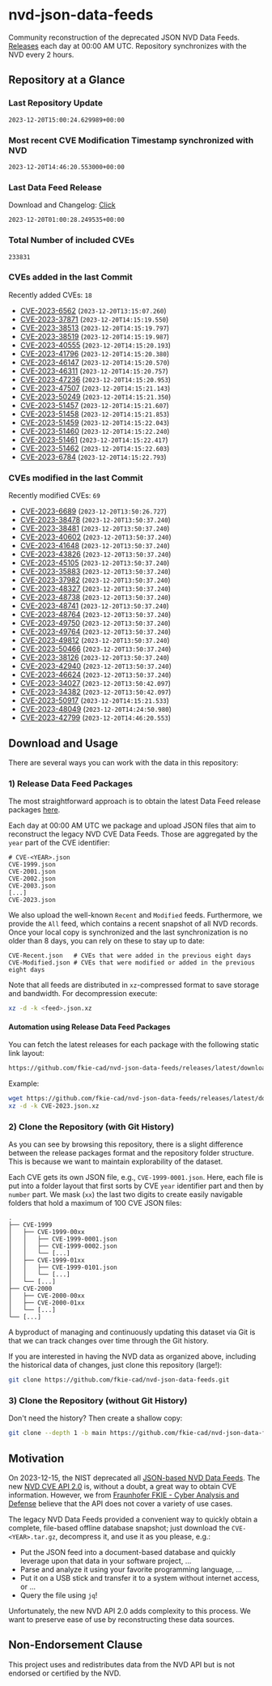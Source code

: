 # nvd-json-data-feeds

Community reconstruction of the deprecated JSON NVD Data Feeds. 
[Releases](https://github.com/fkie-cad/nvd-json-data-feeds/releases/latest) each day at 00:00 AM UTC.
Repository synchronizes with the NVD every 2 hours.

## Repository at a Glance

### Last Repository Update

```plain
2023-12-20T15:00:24.629989+00:00
```

### Most recent CVE Modification Timestamp synchronized with NVD

```plain
2023-12-20T14:46:20.553000+00:00
```

### Last Data Feed Release

Download and Changelog: [Click](https://github.com/fkie-cad/nvd-json-data-feeds/releases/latest)

```plain
2023-12-20T01:00:28.249535+00:00
```

### Total Number of included CVEs

```plain
233831
```

### CVEs added in the last Commit

Recently added CVEs: `18`

* [CVE-2023-6562](CVE-2023/CVE-2023-65xx/CVE-2023-6562.json) (`2023-12-20T13:15:07.260`)
* [CVE-2023-37871](CVE-2023/CVE-2023-378xx/CVE-2023-37871.json) (`2023-12-20T14:15:19.550`)
* [CVE-2023-38513](CVE-2023/CVE-2023-385xx/CVE-2023-38513.json) (`2023-12-20T14:15:19.797`)
* [CVE-2023-38519](CVE-2023/CVE-2023-385xx/CVE-2023-38519.json) (`2023-12-20T14:15:19.987`)
* [CVE-2023-40555](CVE-2023/CVE-2023-405xx/CVE-2023-40555.json) (`2023-12-20T14:15:20.193`)
* [CVE-2023-41796](CVE-2023/CVE-2023-417xx/CVE-2023-41796.json) (`2023-12-20T14:15:20.380`)
* [CVE-2023-46147](CVE-2023/CVE-2023-461xx/CVE-2023-46147.json) (`2023-12-20T14:15:20.570`)
* [CVE-2023-46311](CVE-2023/CVE-2023-463xx/CVE-2023-46311.json) (`2023-12-20T14:15:20.757`)
* [CVE-2023-47236](CVE-2023/CVE-2023-472xx/CVE-2023-47236.json) (`2023-12-20T14:15:20.953`)
* [CVE-2023-47507](CVE-2023/CVE-2023-475xx/CVE-2023-47507.json) (`2023-12-20T14:15:21.143`)
* [CVE-2023-50249](CVE-2023/CVE-2023-502xx/CVE-2023-50249.json) (`2023-12-20T14:15:21.350`)
* [CVE-2023-51457](CVE-2023/CVE-2023-514xx/CVE-2023-51457.json) (`2023-12-20T14:15:21.607`)
* [CVE-2023-51458](CVE-2023/CVE-2023-514xx/CVE-2023-51458.json) (`2023-12-20T14:15:21.853`)
* [CVE-2023-51459](CVE-2023/CVE-2023-514xx/CVE-2023-51459.json) (`2023-12-20T14:15:22.043`)
* [CVE-2023-51460](CVE-2023/CVE-2023-514xx/CVE-2023-51460.json) (`2023-12-20T14:15:22.240`)
* [CVE-2023-51461](CVE-2023/CVE-2023-514xx/CVE-2023-51461.json) (`2023-12-20T14:15:22.417`)
* [CVE-2023-51462](CVE-2023/CVE-2023-514xx/CVE-2023-51462.json) (`2023-12-20T14:15:22.603`)
* [CVE-2023-6784](CVE-2023/CVE-2023-67xx/CVE-2023-6784.json) (`2023-12-20T14:15:22.793`)


### CVEs modified in the last Commit

Recently modified CVEs: `69`

* [CVE-2023-6689](CVE-2023/CVE-2023-66xx/CVE-2023-6689.json) (`2023-12-20T13:50:26.727`)
* [CVE-2023-38478](CVE-2023/CVE-2023-384xx/CVE-2023-38478.json) (`2023-12-20T13:50:37.240`)
* [CVE-2023-38481](CVE-2023/CVE-2023-384xx/CVE-2023-38481.json) (`2023-12-20T13:50:37.240`)
* [CVE-2023-40602](CVE-2023/CVE-2023-406xx/CVE-2023-40602.json) (`2023-12-20T13:50:37.240`)
* [CVE-2023-41648](CVE-2023/CVE-2023-416xx/CVE-2023-41648.json) (`2023-12-20T13:50:37.240`)
* [CVE-2023-43826](CVE-2023/CVE-2023-438xx/CVE-2023-43826.json) (`2023-12-20T13:50:37.240`)
* [CVE-2023-45105](CVE-2023/CVE-2023-451xx/CVE-2023-45105.json) (`2023-12-20T13:50:37.240`)
* [CVE-2023-35883](CVE-2023/CVE-2023-358xx/CVE-2023-35883.json) (`2023-12-20T13:50:37.240`)
* [CVE-2023-37982](CVE-2023/CVE-2023-379xx/CVE-2023-37982.json) (`2023-12-20T13:50:37.240`)
* [CVE-2023-48327](CVE-2023/CVE-2023-483xx/CVE-2023-48327.json) (`2023-12-20T13:50:37.240`)
* [CVE-2023-48738](CVE-2023/CVE-2023-487xx/CVE-2023-48738.json) (`2023-12-20T13:50:37.240`)
* [CVE-2023-48741](CVE-2023/CVE-2023-487xx/CVE-2023-48741.json) (`2023-12-20T13:50:37.240`)
* [CVE-2023-48764](CVE-2023/CVE-2023-487xx/CVE-2023-48764.json) (`2023-12-20T13:50:37.240`)
* [CVE-2023-49750](CVE-2023/CVE-2023-497xx/CVE-2023-49750.json) (`2023-12-20T13:50:37.240`)
* [CVE-2023-49764](CVE-2023/CVE-2023-497xx/CVE-2023-49764.json) (`2023-12-20T13:50:37.240`)
* [CVE-2023-49812](CVE-2023/CVE-2023-498xx/CVE-2023-49812.json) (`2023-12-20T13:50:37.240`)
* [CVE-2023-50466](CVE-2023/CVE-2023-504xx/CVE-2023-50466.json) (`2023-12-20T13:50:37.240`)
* [CVE-2023-38126](CVE-2023/CVE-2023-381xx/CVE-2023-38126.json) (`2023-12-20T13:50:37.240`)
* [CVE-2023-42940](CVE-2023/CVE-2023-429xx/CVE-2023-42940.json) (`2023-12-20T13:50:37.240`)
* [CVE-2023-46624](CVE-2023/CVE-2023-466xx/CVE-2023-46624.json) (`2023-12-20T13:50:37.240`)
* [CVE-2023-34027](CVE-2023/CVE-2023-340xx/CVE-2023-34027.json) (`2023-12-20T13:50:42.097`)
* [CVE-2023-34382](CVE-2023/CVE-2023-343xx/CVE-2023-34382.json) (`2023-12-20T13:50:42.097`)
* [CVE-2023-50917](CVE-2023/CVE-2023-509xx/CVE-2023-50917.json) (`2023-12-20T14:15:21.533`)
* [CVE-2023-48049](CVE-2023/CVE-2023-480xx/CVE-2023-48049.json) (`2023-12-20T14:24:50.980`)
* [CVE-2023-42799](CVE-2023/CVE-2023-427xx/CVE-2023-42799.json) (`2023-12-20T14:46:20.553`)


## Download and Usage

There are several ways you can work with the data in this repository:

### 1) Release Data Feed Packages

The most straightforward approach is to obtain the latest Data Feed release packages [here](https://github.com/fkie-cad/nvd-json-data-feeds/releases/latest).

Each day at 00:00 AM UTC we package and upload JSON files that aim to reconstruct the legacy NVD CVE Data Feeds.
Those are aggregated by the `year` part of the CVE identifier:

```
# CVE-<YEAR>.json
CVE-1999.json
CVE-2001.json
CVE-2002.json
CVE-2003.json
[...]
CVE-2023.json
```

We also upload the well-known `Recent` and `Modified` feeds.
Furthermore, we provide the `All` feed, which contains a recent snapshot of all NVD records.
Once your local copy is synchronized and the last synchronization is no older than 8 days, you can rely on these to stay up to date:

```plain
CVE-Recent.json   # CVEs that were added in the previous eight days
CVE-Modified.json # CVEs that were modified or added in the previous eight days
```

Note that all feeds are distributed in `xz`-compressed format to save storage and bandwidth.
For decompression execute:

```sh
xz -d -k <feed>.json.xz
```


#### Automation using Release Data Feed Packages

You can fetch the latest releases for each package with the following static link layout:

```sh
https://github.com/fkie-cad/nvd-json-data-feeds/releases/latest/download/CVE-<YEAR>.json.xz
```

Example:

```sh
wget https://github.com/fkie-cad/nvd-json-data-feeds/releases/latest/download/CVE-2023.json.xz
xz -d -k CVE-2023.json.xz
```

### 2) Clone the Repository (with Git History)

As you can see by browsing this repository, there is a slight difference between the release packages format and the repository folder structure.
This is because we want to maintain explorability of the dataset.

Each CVE gets its own JSON file, e.g., `CVE-1999-0001.json`.
Here, each file is put into a folder layout that first sorts by CVE `year` identifier part and then by `number` part.
We mask (`xx`) the last two digits to create easily navigable folders that hold a maximum of 100 CVE JSON files:

```plain
.
├── CVE-1999
│   ├── CVE-1999-00xx
│   │   ├── CVE-1999-0001.json
│   │   ├── CVE-1999-0002.json
│   │   └── [...]
│   ├── CVE-1999-01xx
│   │   ├── CVE-1999-0101.json
│   │   └── [...]
│   └── [...]
├── CVE-2000
│   ├── CVE-2000-00xx
│   ├── CVE-2000-01xx
│   └── [...]
└── [...]
```

A byproduct of managing and continuously updating this dataset via Git is that we can track changes over time through the Git history.

If you are interested in having the NVD data as organized above, including the historical data of changes, just clone this repository (large!):

```sh
git clone https://github.com/fkie-cad/nvd-json-data-feeds.git
```

### 3) Clone the Repository (without Git History)

Don't need the history? Then create a shallow copy:

```sh
git clone --depth 1 -b main https://github.com/fkie-cad/nvd-json-data-feeds.git
```

## Motivation

On 2023-12-15, the NIST deprecated all [JSON-based NVD Data Feeds](https://nvd.nist.gov/vuln/data-feeds#divRetirementBanner-1).
The new [NVD CVE API 2.0](https://nvd.nist.gov/developers/vulnerabilities) is, without a doubt, a great way to obtain CVE information.
However, we from [Fraunhofer FKIE - Cyber Analysis and Defense](https://www.fkie.fraunhofer.de/en/departments/cad.html) believe that the API does not cover a variety of use cases.

The legacy NVD Data Feeds provided a convenient way to quickly obtain a complete, file-based offline database snapshot; just download the `CVE-<YEAR>.tar.gz`, decompress it, and use it as you please, e.g.:

* Put the JSON feed into a document-based database and quickly leverage upon that data in your software project, ...
* Parse and analyze it using your favorite programming language, ...
* Put it on a USB stick and transfer it to a system without internet access, or ...
* Query the file using `jq`!

Unfortunately, the new NVD API 2.0 adds complexity to this process.
We want to preserve ease of use by reconstructing these data sources.

## Non-Endorsement Clause

This project uses and redistributes data from the NVD API but is not endorsed or certified by the NVD.